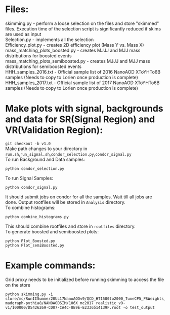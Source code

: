 # Files:
skimming.py - perform a loose selection on the files and store "skimmed" files. Execution time of the selection script is significantly reduced if skims are used as input\
Selection.py - implements all the selection\
Efficiency_plot.py - creates 2D efficiency plot (Mass Y vs. Mass X)\
mass_matching_plots_boosted.py - creates MJJJ and MJJ mass distributions for boosted events\
mass_matching_plots_semiboosted.py - creates MJJJ and MJJ mass distributions for semiboosted events\
HHH_samples_2016.txt - Official sample list of 2016 NanoAOD XToYHTo6B samples (Needs to copy to Lorien once production is complete)\
HHH_samples_2017.txt - Official sample list of 2017 NanoAOD XToYHTo6B samples (Needs to copy to Lorien once production is complete)

# Make plots with signal, backgrounds and data for SR(Signal Region) and VR(Validation Region):
```git checkout -b v1.0```\
Make path changes to your directory in ```run.sh```,```run_signal.sh```,```condor_selection.py```,```condor_signal.py```\
To run Background and Data samples:
```
python condor_selection.py
```
To run Signal Samples:
```
python condor_signal.py
```
It should submit jobs on condor for all the samples. Wait till all jobs are done. Output rootfiles will be stored in ```Analysis``` directory.\
To combine histograms:
```
python combine_histograms.py
```
This should combine rootfiles and store in ```rootfiles``` directory.\
To generate boosted and semiboosted plots:
```
python Plot_Boosted.py
python Plot_semiBoosted.py
```

# Example commands:
Grid proxy needs to be initialized before running skimming to access the file on the store
```
python skimming.py -i store/mc/RunIISummer20UL17NanoAODv9/QCD_HT1500to2000_TuneCP5_PSWeights_13TeV-madgraph-pythia8/NANOAODSIM/106X_mc2017_realistic_v9-v1/100000/D5426269-CD07-CA4C-8E9E-E2336514139F.root -o test_output
```
